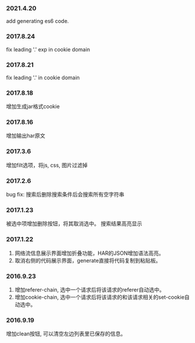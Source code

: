 ### 2021.4.20
add generating es6 code.

### 2017.8.24
fix leading '.' exp in cookie domain

### 2017.8.21
fix leading '.' in cookie domain

### 2017.8.18
增加生成jar格式cookie

### 2017.8.16
增加输出har原文

### 2017.3.6
增加filt选项，将js, css, 图片过滤掉

### 2017.2.6

bug fix: 搜索后删除搜索条件后会搜索所有空字符串

### 2017.1.23

被选中项增加删除按钮，将其取消选中。
搜索结果高亮显示

### 2017.1.22

1. 网络流信息展示界面增加折叠功能，HAR的JSON增加语法高亮。
2. 取消右侧的代码展示界面，generate直接将代码复制到粘贴板。

### 2016.9.23

1. 增加referer-chain, 选中一个请求后将该请求的referer自动选中。
2. 增加cookie-chain, 选中一个请求后将该请求的和该请求相关的set-cookie自动选中。

### 2016.9.19

增加clean按钮, 可以清空左边列表里已保存的信息。